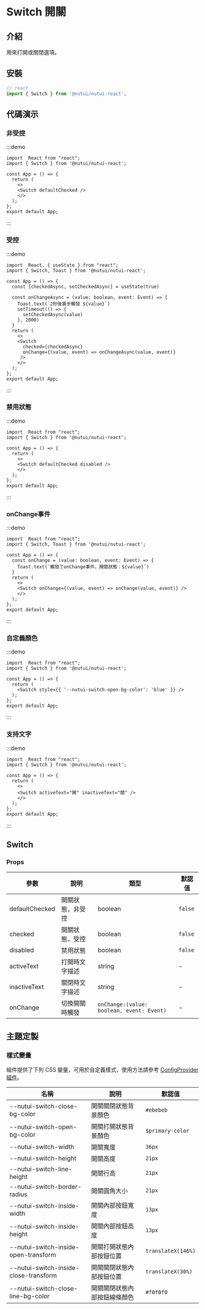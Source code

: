 #  Switch 開關

## 介紹

用來打開或關閉選項。

## 安裝

```ts
// react
import { Switch } from '@nutui/nutui-react';
```

## 代碼演示

### 非受控

:::demo
```tsx
import  React from "react";
import { Switch } from '@nutui/nutui-react';

const App = () => {
  return ( 
    <>   
    <Switch defaultChecked />
    </>
  );
};  
export default App;

```
:::

### 受控

:::demo
```tsx
import  React, { useState } from "react";
import { Switch, Toast } from '@nutui/nutui-react';

const App = () => {
  const [checkedAsync, setCheckedAsync] = useState(true)
  
  const onChangeAsync = (value: boolean, event: Event) => {
    Toast.text(`2秒後異步觸發 ${value}`)
    setTimeout(() => {
      setCheckedAsync(value)
    }, 2000)
  }
  return ( 
    <>   
    <Switch
      checked={checkedAsync}
      onChange={(value, event) => onChangeAsync(value, event)}
     />
    </>
  );
};  
export default App;

```
:::

### 禁用狀態

:::demo
```tsx
import  React from "react";
import { Switch } from '@nutui/nutui-react';

const App = () => {
  return ( 
    <>   
    <Switch defaultChecked disabled />
    </>
  );
};  
export default App;

```
:::

### onChange事件

:::demo
```tsx
import  React from "react";
import { Switch, Toast } from '@nutui/nutui-react';

const App = () => {
  const onChange = (value: boolean, event: Event) => {
    Toast.text(`觸發了onChange事件，開關狀態：${value}`)
  }
  return ( 
    <>   
    <Switch onChange={(value, event) => onChange(value, event)} />
    </>
  );
};  
export default App;

```
:::
### 自定義顏色

:::demo
```tsx
import  React from "react";
import { Switch } from '@nutui/nutui-react';

const App = () => {
  return ( 
    <Switch style={{ '--nutui-switch-open-bg-color': 'blue' }} />
  );
};  
export default App;

```
:::
### 支持文字

:::demo
```tsx
import  React from "react";
import { Switch } from '@nutui/nutui-react';

const App = () => {
  return ( 
    <>   
    <Switch activeText="開" inactiveText="關" />
    </>
  );
};  
export default App;

```
:::




## Switch

### Props

| 參數           | 說明             | 類型    | 默認值                |
|----------------|------------------|---------|-----------------------|
| defaultChecked        | 開關狀態，非受控         | boolean | `false`               |
| checked        | 開關狀態，受控         | boolean | `false`               |
| disabled        | 禁用狀態         | boolean | `false`               |
| activeText    | 打開時文字描述   | string  | -                     |
| inactiveText  | 關閉時文字描述   | string  | -                     |
| onChange  | 切換開關時觸發 | `onChange:(value: boolean, event: Event)` | - |

## 主題定製

### 樣式變量

組件提供了下列 CSS 變量，可用於自定義樣式，使用方法請參考 [ConfigProvider 組件](#/zh-CN/component/configprovider)。

| 名稱 | 說明 | 默認值 |
| --- | --- | --- |
| --nutui-switch-close-bg-color | 開關關閉狀態背景顏色 | `#ebebeb` |
| --nutui-switch-open-bg-color | 開關打開狀態背景顏色 |`$primary-color` |
| --nutui-switch-width | 開關寬度 | `36px` |
| --nutui-switch-height | 開關高度  | `21px` |
| --nutui-switch-line-height | 開關行高 | `21px` |
| --nutui-switch-border-radius | 開關圓角大小 | `21px` |
| --nutui-switch-inside-width | 開關內部按鈕寬度 | `13px` |
| --nutui-switch-inside-height | 開關內部按鈕高度 | `13px` |
| --nutui-switch-inside-open-transform | 開關打開狀態內部按鈕位置 | `translateX(146%)` |
| --nutui-switch-inside-close-transform | 開關關閉狀態內部按鈕位置 | `translateX(30%)` |
| --nutui-switch-close-line-bg-color | 開關關閉狀態內部按鈕線條顏色 | `#f0f0f0` |
